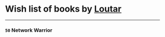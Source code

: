 # Wish list of books by [Loutar](https://plus.google.com/110570059376798782385)
---

### `50` Network Warrior

